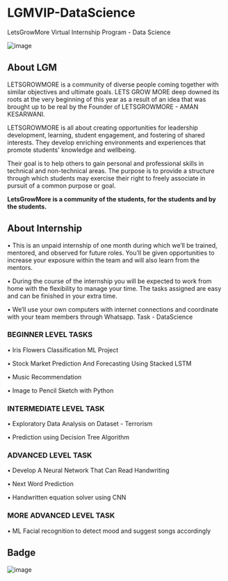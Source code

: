# LGMVIP-DataScience

LetsGrowMore Virtual Internship Program - Data Science

![image](https://user-images.githubusercontent.com/84773742/135617543-a235f596-056f-40ee-98e1-7dbc790cd5bf.png)

## About LGM

LETSGROWMORE is a community of diverse people coming together with similar objectives and ultimate goals. LETS GROW MORE deep downed its roots at the very beginning of this year as a result of an idea that was brought up to be real by the Founder of LETSGROWMORE - AMAN KESARWANI.

LETSGROWMORE is all about creating opportunities for leadership development, learning, student engagement, and fostering of shared interests. They develop enriching environments and experiences that promote students' knowledge and wellbeing.

Their goal is to help others to gain personal and professional skills in technical and non-technical areas. The purpose is to provide a structure through which students may exercise their right to freely associate in pursuit of a common purpose or goal.

**LetsGrowMore is a community of the students, for the students and by the students.**

## About Internship

•	This is an unpaid internship of one month during which we’ll be trained, mentored, and observed for future roles. You’ll be given opportunities to increase your exposure within the team and will also learn from the mentors.

•	During the course of the internship you will be expected to work from home with the flexibility to manage your time. The tasks assigned are easy and can be finished in your extra time.

•	We’ll use your own computers with internet connections and coordinate with your team members through Whatsapp.
Task - DataScience

### BEGINNER LEVEL TASKS

  •	Iris Flowers Classification ML Project
  
  •	Stock Market Prediction And Forecasting Using Stacked LSTM
  
  •	Music Recommendation
  
  •	Image to Pencil Sketch with Python
  
### INTERMEDIATE LEVEL TASK

  •	Exploratory Data Analysis on Dataset - Terrorism
  
  •	Prediction using Decision Tree Algorithm
  
### ADVANCED LEVEL TASK

  •	Develop A Neural Network That Can Read Handwriting
  
  •	Next Word Prediction
  
  •	Handwritten equation solver using CNN
  
### MORE ADVANCED LEVEL TASK

•	ML Facial recognition to detect mood and suggest songs accordingly

## Badge

![image](https://user-images.githubusercontent.com/84773742/135618076-926681fe-c645-471f-b51c-ad01aec7ac1f.png)



